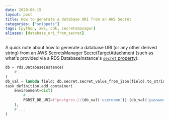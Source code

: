 ```yaml
---
date: 2020-06-15
layout: post
title: How to generate a database URI from an AWS Secret
categories: ["snippets"]
tags: [python, aws, cdk, secretsmanager]
aliases: [database_uri_from_secret]
---
```


A quick note about how to generate a database URI (or any other derived string) from an AWS SecretsManager [SecretTargetAttachment](https://docs.aws.amazon.com/cdk/api/latest/docs/@aws-cdk_aws-secretsmanager.SecretTargetAttachment.html) (such as what's provided via a RDS DatabaseInstance's [`secret` property](https://docs.aws.amazon.com/cdk/api/latest/docs/@aws-cdk_aws-rds.DatabaseInstance.html#secret-span-class-api-icon-api-icon-experimental-title-this-api-element-is-experimental-it-may-change-without-notice-span)).

```py
db = rds.DatabaseInstance(
    # ...
)
db_val = lambda field: db.secret.secret_value_from_json(field).to_string()
task_definition.add_container(
    environment=dict(
        # ...
        PGRST_DB_URI=f"postgres://{db_val('username')}:{db_val('password')}@{db_val('host')}:{db_val('port')}/",
    ),
    # ...
)
```
